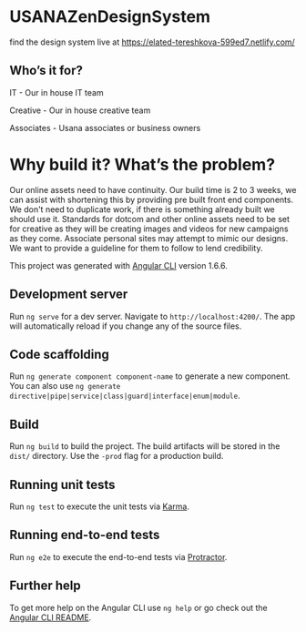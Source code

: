 # USANAZenDesignSystem
  find the design system live at https://elated-tereshkova-599ed7.netlify.com/
## Who’s it for?

IT - Our in house IT team

Creative - Our in house creative team

Associates - Usana associates or business owners

# Why build it? What’s the problem?

Our online assets need to have continuity.
Our build time is 2 to 3 weeks, we can assist with shortening this by providing pre built front end components.
We don't need to duplicate work, if there is something already built we should use it.
Standards for dotcom and other online assets need to be set for creative as they will be creating images and videos for new campaigns as they come. 
Associate personal sites may attempt to mimic our designs. We want to provide a guideline for them to follow to lend credibility.

This project was generated with [Angular CLI](https://github.com/angular/angular-cli) version 1.6.6.

## Development server

Run `ng serve` for a dev server. Navigate to `http://localhost:4200/`. The app will automatically reload if you change any of the source files.

## Code scaffolding

Run `ng generate component component-name` to generate a new component. You can also use `ng generate directive|pipe|service|class|guard|interface|enum|module`.

## Build

Run `ng build` to build the project. The build artifacts will be stored in the `dist/` directory. Use the `-prod` flag for a production build.

## Running unit tests

Run `ng test` to execute the unit tests via [Karma](https://karma-runner.github.io).

## Running end-to-end tests

Run `ng e2e` to execute the end-to-end tests via [Protractor](http://www.protractortest.org/).

## Further help

To get more help on the Angular CLI use `ng help` or go check out the [Angular CLI README](https://github.com/angular/angular-cli/blob/master/README.md).
